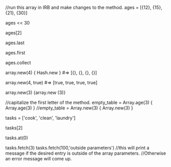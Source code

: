 //run this array in IRB and make changes to the method.
ages = [{12}, {15}, {21}, {30}]

ages << 30

ages[2]

ages.last

ages.first

ages.collect

array.new(4) { Hash.new } #=> [{}, {}, {}, {}]

array.new(4, true) #=> [true, true, true, true]

array.new(3) {array.new (3)}

//capitalize the first letter of the method.
empty_table = Array.age(3) { Array.age(3) }
//empty_table = Array.new(3) { Array.new(3) }

tasks = ['cook', 'clean', 'laundry']

tasks[2]

tasks.at(0)

tasks.fetch(3)
tasks.fetch(100,'outside parameters')
//this will print a message if the desired entry is outside of the array parameters.
//Otherwise an error message will come up.
